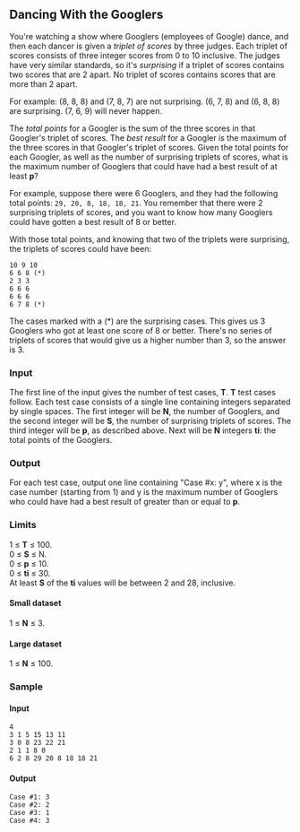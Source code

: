 Dancing With the Googlers
---

You're watching a show where Googlers (employees of Google) dance, and then each dancer is given a  _triplet of scores_  by three judges. Each triplet of scores consists of three integer scores from 0 to 10 inclusive. The judges have very similar standards, so it's  _surprising_  if a triplet of scores contains two scores that are 2 apart. No triplet of scores contains scores that are more than 2 apart.

For example: (8, 8, 8) and (7, 8, 7) are not surprising. (6, 7, 8) and (6, 8, 8) are surprising. (7, 6, 9) will never happen.

The  _total points_  for a Googler is the sum of the three scores in that Googler's triplet of scores. The  _best result_  for a Googler is the maximum of the three scores in that Googler's triplet of scores. Given the total points for each Googler, as well as the number of surprising triplets of scores, what is the maximum number of Googlers that could have had a best result of at least  **p**?

For example, suppose there were 6 Googlers, and they had the following total points:  `29, 20, 8, 18, 18, 21`. You remember that there were 2 surprising triplets of scores, and you want to know how many Googlers could have gotten a best result of 8 or better.

With those total points, and knowing that two of the triplets were surprising, the triplets of scores could have been:

    10 9 10
    6 6 8 (*)
    2 3 3
    6 6 6
    6 6 6
    6 7 8 (*)

The cases marked with a (*) are the surprising cases. This gives us 3 Googlers who got at least one score of 8 or better. There's no series of triplets of scores that would give us a higher number than 3, so the answer is 3.

### Input

The first line of the input gives the number of test cases,  **T**.  **T**  test cases follow. Each test case consists of a single line containing integers separated by single spaces. The first integer will be  **N**, the number of Googlers, and the second integer will be  **S**, the number of surprising triplets of scores. The third integer will be  **p**, as described above. Next will be  **N**  integers  **ti**: the total points of the Googlers.

### Output

For each test case, output one line containing "Case #x: y", where x is the case number (starting from 1) and y is the maximum number of Googlers who could have had a best result of greater than or equal to  **p**.

### Limits

1 ≤  **T**  ≤ 100.  
0 ≤  **S**  ≤ N.  
0 ≤  **p**  ≤ 10.  
0 ≤  **ti**  ≤ 30.  
At least  **S**  of the  **ti**  values will be between 2 and 28, inclusive.  

#### Small dataset

1 ≤  **N**  ≤ 3.  

#### Large dataset

1 ≤  **N**  ≤ 100.  

### Sample

  
#### Input  
    4
    3 1 5 15 13 11
    3 0 8 23 22 21
    2 1 1 8 0
    6 2 8 29 20 8 18 18 21
  
#### Output  
    Case #1: 3
    Case #2: 2
    Case #3: 1
    Case #4: 3

